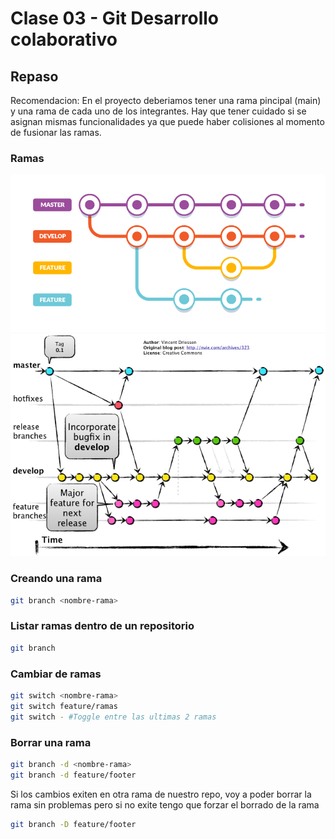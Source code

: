# Clase 03 - Git Desarrollo colaborativo

## Repaso

Recomendacion: En el proyecto deberiamos tener una rama pincipal (main) y una rama de cada uno de los integrantes. Hay que tener cuidado si se asignan mismas funcionalidades ya que puede haber colisiones al momento de fusionar las ramas. 

### Ramas

![estructura-ramas](_ref/basica.png)
![estructura-ramas](_ref/avanzada.png)

### Creando una rama

```sh
git branch <nombre-rama>
```

### Listar ramas dentro de un repositorio

```sh
git branch
```

### Cambiar de ramas

```sh
git switch <nombre-rama>
git switch feature/ramas
git switch - #Toggle entre las ultimas 2 ramas
```

### Borrar una rama

```sh
git branch -d <nombre-rama>
git branch -d feature/footer 
```

Si los cambios exiten en otra rama de nuestro repo, voy a poder borrar la rama sin problemas pero si no exite tengo que forzar el borrado de la rama

```sh
git branch -D feature/footer
```